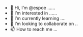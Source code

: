 - 👋 Hi, I’m @espoe ......
- 👀 I’m interested in ......
- 🌱 I’m currently learning ....
- 💞️ I’m looking to collaborate on ..
- 📫 How to reach me ...

<!---
espoe/espoe is a ✨ special ✨ repository because its `README.md` (this file) appears on your GitHub profile.
You can click the Preview link to take a look at your changes.
--->
